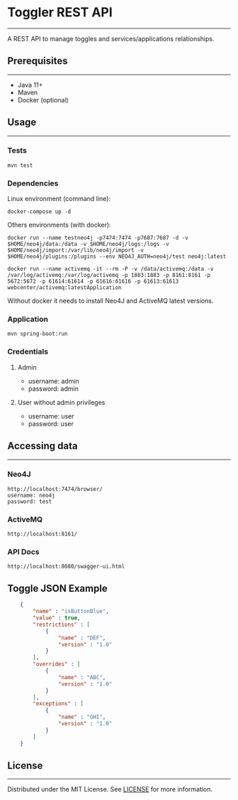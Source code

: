 # Toggler REST API
---

A REST API to manage toggles and services/applications relationships.

## Prerequisites
---

- Java 11+
- Maven
- Docker (optional)

## Usage
---

### Tests

    mvn test

### Dependencies

Linux environment (command line):

    docker-compose up -d

Others environments (with docker):

    docker run --name testneo4j -p7474:7474 -p7687:7687 -d -v $HOME/neo4j/data:/data -v $HOME/neo4j/logs:/logs -v $HOME/neo4j/import:/var/lib/neo4j/import -v $HOME/neo4j/plugins:/plugins --env NEO4J_AUTH=neo4j/test neo4j:latest

    docker run --name activemq -it --rm -P -v /data/activemq:/data -v /var/log/activemq:/var/log/activemq -p 1883:1883 -p 8161:8161 -p 5672:5672 -p 61614:61614 -p 61616:61616 -p 61613:61613 webcenter/activemq:latestApplication

Without docker it needs to install Neo4J and ActiveMQ latest versions.

### Application

    mvn spring-boot:run

### Credentials

1. Admin
    - username: admin
    - password: admin

2. User without admin privileges
    - username: user
    - password: user

## Accessing data
---

### Neo4J

    http://localhost:7474/browser/
    username: neo4j
    password: test

### ActiveMQ

    http://localhost:8161/

### API Docs

    http://localhost:8080/swagger-ui.html

## Toggle JSON Example
```json
    {
    	"name" : "isButtonBlue",
    	"value" : true,
    	"restrictions" : [
    		{
    			"name" : "DEF",
    			"version" : "1.0"
    		}
    	],
    	"overrides" : [
    		{
    			"name" : "ABC",
    			"version" : "1.0"
    		}
    	],
    	"exceptions" : [
    		{
    			"name" : "GHI",
    			"version" : "1.0"
    		}
    	]
    }
```

## License
---

Distributed under the MIT License. See [LICENSE](https://opensource.org/licenses/MIT) for more information.
